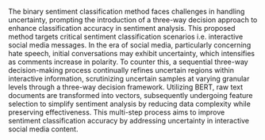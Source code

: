 The binary sentiment classification method faces challenges in handling uncertainty, prompting the 
introduction of a three-way decision approach to enhance classification accuracy in sentiment analysis. 
This proposed method targets critical sentiment classification scenarios i.e. interactive social media 
messages. In the era of social media, particularly concerning hate speech, initial conversations may exhibit 
uncertainty, which intensifies as comments increase in polarity. To counter this, a sequential three-way 
decision-making process continually refines uncertain regions within interactive information, scrutinizing 
uncertain samples at varying granular levels through a three-way decision framework. Utilizing BERT, raw 
text documents are transformed into vectors, subsequently undergoing feature selection to simplify 
sentiment analysis by reducing data complexity while preserving effectiveness. This multi-step process 
aims to improve sentiment classification accuracy by addressing uncertainty in interactive social media 
content.
